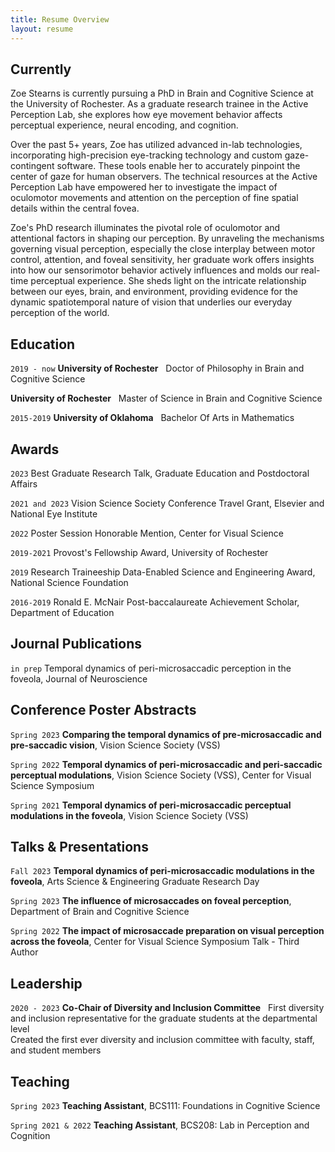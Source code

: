 ```yaml
---
title: Resume Overview
layout: resume
---
```


## Currently

Zoe Stearns is currently pursuing a PhD in Brain and Cognitive Science at the University of Rochester. As a graduate research trainee in the Active Perception Lab, she explores how eye movement behavior affects perceptual experience, neural encoding, and cognition.

Over the past 5+ years, Zoe has utilized advanced in-lab technologies, incorporating high-precision eye-tracking technology and custom gaze-contingent software. These tools enable her to accurately pinpoint the center of gaze for human observers. The technical resources at the Active Perception Lab have empowered her to investigate the impact of oculomotor movements and attention on the perception of fine spatial details within the central fovea.

Zoe's PhD research illuminates the pivotal role of oculomotor and attentional factors in shaping our perception. By unraveling the mechanisms governing visual perception, especially the close interplay between motor control, attention, and foveal sensitivity, her graduate work offers insights into how our sensorimotor behavior actively influences and molds our real-time perceptual experience. She sheds light on the intricate relationship between our eyes, brain, and environment, providing evidence for the dynamic spatiotemporal nature of vision that underlies our everyday perception of the world.

## Education

`2019 - now`
__University of Rochester__ &nbsp;
Doctor of Philosophy in Brain and Cognitive Science 

__University of Rochester__ &nbsp;
Master of Science in Brain and Cognitive Science

`2015-2019`
__University of Oklahoma__ &nbsp;
Bachelor Of Arts in Mathematics

## Awards

`2023`
Best Graduate Research Talk, Graduate Education and Postdoctoral Affairs
 &nbsp;  

`2021 and 2023`
Vision Science Society Conference Travel Grant, Elsevier and National Eye Institute
 &nbsp;  

`2022`
Poster Session Honorable Mention, Center for Visual Science
 &nbsp;  

`2019-2021`
Provost's Fellowship Award, University of Rochester
 &nbsp;  

`2019`
Research Traineeship Data-Enabled Science and Engineering Award, National Science Foundation

`2016-2019`
Ronald E. McNair Post-baccalaureate Achievement Scholar, Department of Education

<!-- A list is also available [online](https://scholar.google.co.uk/citations?user=LTOTl0YAAAAJ) -->

## Journal Publications

`in prep`
Temporal dynamics of peri-microsaccadic perception in the foveola, Journal of Neuroscience

## Conference Poster Abstracts

`Spring 2023`
__Comparing the temporal dynamics of pre-microsaccadic and pre-saccadic vision__, Vision Science Society (VSS)

`Spring 2022`
__Temporal dynamics of peri-microsaccadic and peri-saccadic perceptual modulations__, Vision Science Society (VSS), Center for Visual Science Symposium

`Spring 2021`
__Temporal dynamics of peri-microsaccadic perceptual modulations in the foveola__, Vision Science Society (VSS)

## Talks & Presentations
`Fall 2023`
__Temporal dynamics of peri-microsaccadic modulations in the foveola__, Arts Science & Engineering Graduate Research Day

`Spring 2023`
__The influence of microsaccades on foveal perception__, Department of Brain and Cognitive Science

`Spring 2022`
__The impact of microsaccade preparation on visual perception across the foveola__, Center for Visual Science Symposium Talk - Third Author

## Leadership

`2020 - 2023`
__Co-Chair of Diversity and Inclusion Committee__ &nbsp; 
First diversity and inclusion representative for the graduate students at the departmental level &nbsp;  
Created the first ever diversity and inclusion committee with faculty, staff, and student members &nbsp;  

## Teaching 
`Spring 2023`
__Teaching Assistant__, BCS111: Foundations in Cognitive Science

`Spring 2021 & 2022`
__Teaching Assistant__, BCS208: Lab in Perception and Cognition




